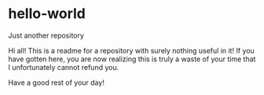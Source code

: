 # hello-world
Just another repository

Hi all! This is a readme for a repository with surely nothing useful in it! If you have gotten here, you are now realizing this is truly a waste of your time that I unfortunately cannot refund you.

Have a good rest of your day!
